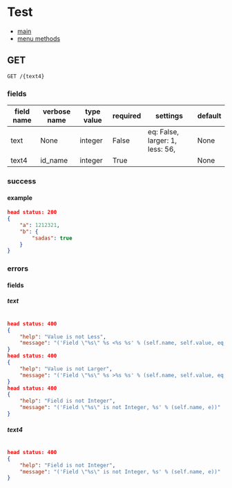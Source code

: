 # Test
* [main](/docs/main.md)
* [menu methods](/docs/menu.md)

## GET
```
GET /{text4}
```
### fields
field name | verbose name | type value | required | settings | default
---------- | ------------ | ---------- | -------- | -------- | -------
text | None | integer | False | eq: False, larger: 1, less: 56,  | None
text4 | id_name | integer | True |  | None
### success
#### example
```json
head status: 200
{
    "a": 1212321,
    "b": {
        "sadas": true
    }
}
```
### errors
#### fields
##### text 
```json

head status: 400
{
    "help": "Value is not Less",
    "message": "('Field \"%s\" %s <%s %s' % (self.name, self.value, eq, self.less))"
}
head status: 400
{
    "help": "Value is not Larger",
    "message": "('Field \"%s\" %s >%s %s' % (self.name, self.value, eq, self.larger))"
}
head status: 400
{
    "help": "Field is not Integer",
    "message": "('Field \"%s\" is not Integer, %s' % (self.name, e))"
}
```
##### text4 
```json

head status: 400
{
    "help": "Field is not Integer",
    "message": "('Field \"%s\" is not Integer, %s' % (self.name, e))"
}
```